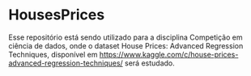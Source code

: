 # HousesPrices
Esse repositório está sendo utilizado para a disciplina Competição em ciência de dados, onde o dataset House Prices: Advanced Regression Techniques, disponível em https://www.kaggle.com/c/house-prices-advanced-regression-techniques/ será estudado.
